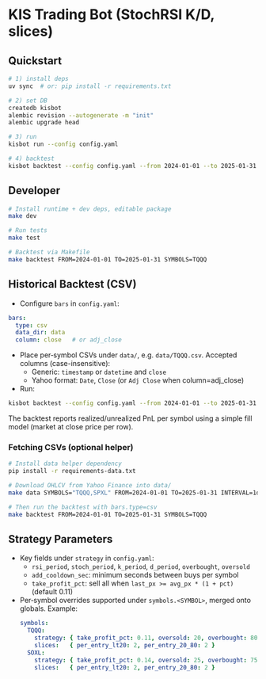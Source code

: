 # KIS Trading Bot (StochRSI K/D, slices)

## Quickstart
```bash
# 1) install deps
uv sync  # or: pip install -r requirements.txt

# 2) set DB
createdb kisbot
alembic revision --autogenerate -m "init"
alembic upgrade head

# 3) run
kisbot run --config config.yaml

# 4) backtest
kisbot backtest --config config.yaml --from 2024-01-01 --to 2025-01-31 --symbols TQQQ
```

## Developer
```bash
# Install runtime + dev deps, editable package
make dev

# Run tests
make test

# Backtest via Makefile
make backtest FROM=2024-01-01 TO=2025-01-31 SYMBOLS=TQQQ
```

## Historical Backtest (CSV)
- Configure `bars` in `config.yaml`:
```yaml
bars:
  type: csv
  data_dir: data
  column: close   # or adj_close
```
- Place per‑symbol CSVs under `data/`, e.g. `data/TQQQ.csv`.
  Accepted columns (case-insensitive):
  - Generic: `timestamp` or `datetime` and `close`
  - Yahoo format: `Date`, `Close` (or `Adj Close` when column=adj_close)
- Run:
```bash
kisbot backtest --config config.yaml --from 2024-01-01 --to 2025-01-31 --symbols TQQQ
```
The backtest reports realized/unrealized PnL per symbol using a simple fill model (market at close price per row).

### Fetching CSVs (optional helper)
```bash
# Install data helper dependency
pip install -r requirements-data.txt

# Download OHLCV from Yahoo Finance into data/
make data SYMBOLS="TQQQ,SPXL" FROM=2024-01-01 TO=2025-01-31 INTERVAL=1d

# Then run the backtest with bars.type=csv
make backtest FROM=2024-01-01 TO=2025-01-31 SYMBOLS=TQQQ
```

## Strategy Parameters
- Key fields under `strategy` in `config.yaml`:
  - `rsi_period`, `stoch_period`, `k_period`, `d_period`, `overbought`, `oversold`
  - `add_cooldown_sec`: minimum seconds between buys per symbol
  - `take_profit_pct`: sell all when `last_px >= avg_px * (1 + pct)` (default 0.11)
 - Per‑symbol overrides supported under `symbols.<SYMBOL>`, merged onto globals. Example:
   ```yaml
   symbols:
     TQQQ:
       strategy: { take_profit_pct: 0.11, oversold: 20, overbought: 80 }
       slices:   { per_entry_lt20: 2, per_entry_20_80: 2 }
     SOXL:
       strategy: { take_profit_pct: 0.14, oversold: 25, overbought: 75 }
       slices:   { per_entry_lt20: 2, per_entry_20_80: 2 }
   ```
